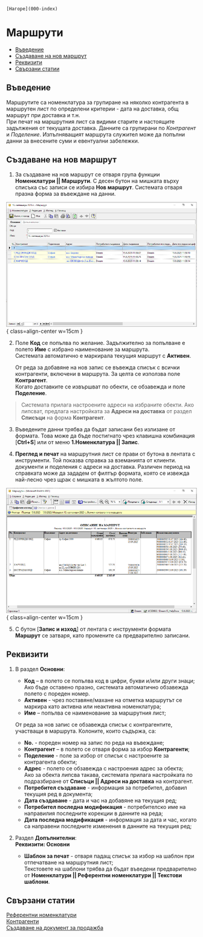 ```{only} html
[Нагоре](000-index)
```

# **Маршрути**

- [Въведение](https://docs.unicontsoft.com/guide/erp/001-ref/001-nomenclatures/009-dealer-routes.html#id2)
- [Създаване на нов маршрут](https://docs.unicontsoft.com/guide/erp/001-ref/001-nomenclatures/009-dealer-routes.html#id3)   
- [Реквизити](https://docs.unicontsoft.com/guide/erp/001-ref/001-nomenclatures/009-dealer-routes.html#id4)
- [Свързани статии](https://docs.unicontsoft.com/guide/erp/001-ref/001-nomenclatures/009-dealer-routes.html#id5)  

## **Въведение**

Маршрутите са номенклатура за групиране на няколко контрагента в маршрутен лист по определени критерии - дата на доставка, общ маршрут при доставка и т.н.  
При печат на маршрутния лист са видими старите и настоящите задължения от текущата доставка. Данните са групирани по *Контрагент* и *Поделение*. Изпълняващият маршрута служител може да попълни данни за внесените суми и евентуални забележки.

## **Създаване на нов маршрут**  

1) За създаване на нов маршрут се отваря група функции **Номенклатури || Маршрути**. С десен бутон на мишката върху списъка със записи се избира **Нов маршрут**. Системата отваря празна форма за въвеждане на данни.  

![](909-dealer-routes1.png){ class=align-center w=15cm }

2) Поле **Код** се попълва по желание. Задължително за попълване е полето **Име** с избрано наименование за маршрута.  
Системата автоматично е маркирала текущия маршрут с **Активен**.  

   От реда за добавяне на нов запис се въвежда списък с всички контрагенти, включени в маршрута. За целта се използва поле **Контрагент**.  
   Когато доставките се извършват по обекти, се обзавежда и поле **Поделение**.  

> Системата прилага настроените адреси на избраните обекти. Ако липсват, предлага настройката за **Адреси на доставка** от раздел **Списъци** на форма **Контрагент**.  

3) Въведените данни трябва да бъдат записани без излизане от формата. Това може да бъде постигнато чрез клавишна комбинация [**Ctrl+S**] или от меню **1.Номенклатура || Запис**.  

4) **Преглед и печат** на маршрутния лист се прави от бутона в лентата с инструменти. Той показва справка за вземанията от клиенти.  документи и поделения с адреси на доставка. Различен период на справката може да зададем от филтър формата, която се извежда най-лесно чрез щрак с мишката в жълтото поле.

![](909-dealer-routes2.png){ class=align-center w=15cm }

5) С бутон [**Запис и изход**] от лентата с инструменти формата **Маршрут** се затваря, като промените са предварително записани. 

## **Реквизити**

1) В раздел **Основни**:  
   - **Код** – в полето се попълва код в цифри, букви и/или други знаци;  
   Ако бъде оставено празно, системата автоматично обзавежда полето с пореден номер.  
   - **Активен** - чрез поставяне/махане на отметка маршрутът се маркира като активна или неактивна номенклатура;  
   - **Име** – попълва се наименование за маршрутния лист;  

   От реда за нов запис се обзавежда списък с контрагентите, участващи в маршрута. Колоните, които съдържа, са:  
   - **No.** - пореден номер на запис по реда на въвеждане;  
   - **Контрагент** – в полето се отваря форма за избор **Контрагенти**;  
   - **Поделение** - поле за избор от списък с настроените за контрагента обекти;  
   - **Адрес** - полето се обзавежда с настроения адрес за обекта;  
   Ако за обекта липсва такава, системата прилага настройката по подразбиране от **Списъци || Адреси на доставка** на контрагент.    
   - **Потребител създаване** - информация за потребител, добавил текущия ред в документа;  
   - **Дата създаване** - дата и час на добавяне на текущия ред;  
   - **Потребител последна модификация** - потребителско име на направилия последните корекции в данните на реда;  
   - **Дата последна модификация** - информация за дата и час, когато са направени последните изменения в данните на текущия ред;  

2) Раздел **Допълнителни**:  
   **Реквизити: Основни**  
   - **Шаблон за печат** - отваря падащ списък за избор на шаблон при отпечатване на маршрутния лист;  
   Текстовете на шаблони трябва да бъдат въведени предварително от **Номенклатури || Референтни номенклатури || Текстови шаблони**.  

## **Свързани статии**  

[Референтни номенклатури](https://docs.unicontsoft.com/guide/erp/001-ref/001-nomenclatures/001-ref-nomenclatures.html)  
[Контрагенти](https://docs.unicontsoft.com/guide/erp/001-ref/001-nomenclatures/002-contragents.html)  
[Създаване на документ за продажба](https://docs.unicontsoft.com/guide/erp/002-docs/002-trade-system/001-orders-sales-purchase-documents/003-create-sales-document.html)  